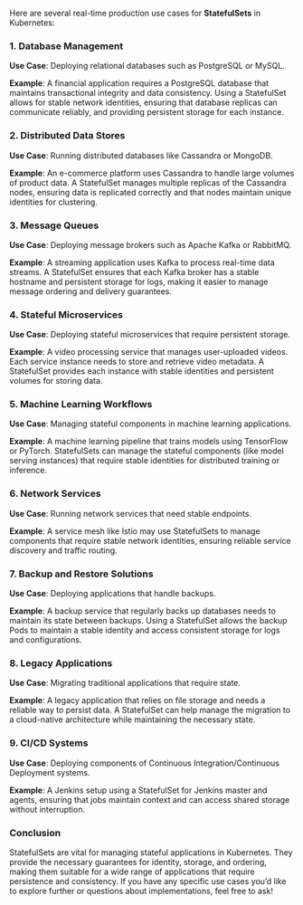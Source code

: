 Here are several real-time production use cases for **StatefulSets** in Kubernetes:

### 1. Database Management

**Use Case**: Deploying relational databases such as PostgreSQL or MySQL.

**Example**: A financial application requires a PostgreSQL database that maintains transactional integrity and data consistency. Using a StatefulSet allows for stable network identities, ensuring that database replicas can communicate reliably, and providing persistent storage for each instance.

### 2. Distributed Data Stores

**Use Case**: Running distributed databases like Cassandra or MongoDB.

**Example**: An e-commerce platform uses Cassandra to handle large volumes of product data. A StatefulSet manages multiple replicas of the Cassandra nodes, ensuring data is replicated correctly and that nodes maintain unique identities for clustering.

### 3. Message Queues

**Use Case**: Deploying message brokers such as Apache Kafka or RabbitMQ.

**Example**: A streaming application uses Kafka to process real-time data streams. A StatefulSet ensures that each Kafka broker has a stable hostname and persistent storage for logs, making it easier to manage message ordering and delivery guarantees.

### 4. Stateful Microservices

**Use Case**: Deploying stateful microservices that require persistent storage.

**Example**: A video processing service that manages user-uploaded videos. Each service instance needs to store and retrieve video metadata. A StatefulSet provides each instance with stable identities and persistent volumes for storing data.

### 5. Machine Learning Workflows

**Use Case**: Managing stateful components in machine learning applications.

**Example**: A machine learning pipeline that trains models using TensorFlow or PyTorch. StatefulSets can manage the stateful components (like model serving instances) that require stable identities for distributed training or inference.

### 6. Network Services

**Use Case**: Running network services that need stable endpoints.

**Example**: A service mesh like Istio may use StatefulSets to manage components that require stable network identities, ensuring reliable service discovery and traffic routing.

### 7. Backup and Restore Solutions

**Use Case**: Deploying applications that handle backups.

**Example**: A backup service that regularly backs up databases needs to maintain its state between backups. Using a StatefulSet allows the backup Pods to maintain a stable identity and access consistent storage for logs and configurations.

### 8. Legacy Applications

**Use Case**: Migrating traditional applications that require state.

**Example**: A legacy application that relies on file storage and needs a reliable way to persist data. A StatefulSet can help manage the migration to a cloud-native architecture while maintaining the necessary state.

### 9. CI/CD Systems

**Use Case**: Deploying components of Continuous Integration/Continuous Deployment systems.

**Example**: A Jenkins setup using a StatefulSet for Jenkins master and agents, ensuring that jobs maintain context and can access shared storage without interruption.

### Conclusion

StatefulSets are vital for managing stateful applications in Kubernetes. They provide the necessary guarantees for identity, storage, and ordering, making them suitable for a wide range of applications that require persistence and consistency. If you have any specific use cases you’d like to explore further or questions about implementations, feel free to ask!
